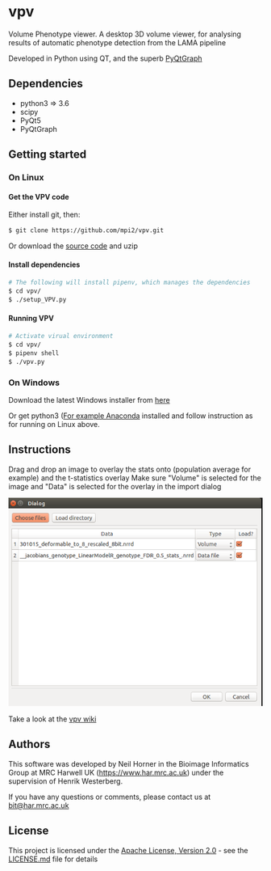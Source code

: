 # vpv
Volume Phenotype viewer. A desktop 3D volume viewer, for analysing results of automatic phenotype detection from the LAMA pipeline

Developed in Python using QT, and the superb [PyQtGraph](http://www.pyqtgraph.org/)

## Dependencies
* python3 => 3.6
* scipy
* PyQt5
* PyQtGraph


## Getting started
### On Linux

#### Get the VPV code
Either install git, then:
```bash
$ git clone https://github.com/mpi2/vpv.git
```

Or download the [source code](https://github.com/mpi2/vpv/archive/master.zip) and uzip

#### Install dependencies
```bash
# The following will install pipenv, which manages the dependencies
$ cd vpv/
$ ./setup_VPV.py
```

#### Running VPV
```bash
# Activate virual environment
$ cd vpv/
$ pipenv shell
$ ./vpv.py 
```

### On Windows
Download the latest Windows installer from [here](https://github.com/mpi2/vpv/releases/) 

Or get python3 ([For example Anaconda](https://www.anaconda.com/download/#windows) installed and follow instruction as for running on Linux above.

## Instructions
Drag and drop an image to overlay the stats onto (population average for example) and the t-statistics overlay
Make sure "Volume" is selected for the image and "Data" is selected for the overlay in the import dialog

![Import image](docs/import_volume.png)

Take a look at the [vpv wiki](../../wiki)

## Authors ##
This software was developed by Neil Horner in the Bioimage Informatics Group at MRC Harwell UK (https://www.har.mrc.ac.uk) 
under the supervision of Henrik Westerberg.
 
If you have any questions or comments, please contact us at bit@har.mrc.ac.uk


## License
This project is licensed under the [Apache License, Version 2.0](https://www.apache.org/licenses/LICENSE-2.0) - 
see the [LICENSE.md](/../LICENSE.md) file for details
